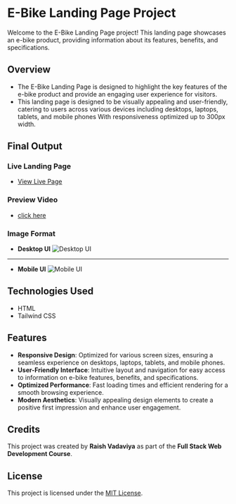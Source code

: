 # E-Bike Landing Page Project

Welcome to the E-Bike Landing Page project! This landing page showcases an e-bike product, providing information about its features, benefits, and specifications.

## Overview

- The E-Bike Landing Page is designed to highlight the key features of the e-bike product and provide an engaging user experience for visitors.
- This landing page is designed to be visually appealing and user-friendly, catering to users across various devices including desktops, laptops, tablets, and mobile phones With responsiveness optimized up to 300px width.

## Final Output

### Live Landing Page
- [View Live Page](https://e-bike-l-p.netlify.app)


### Preview Video
- [click here](https://res.cloudinary.com/deodsnio3/video/upload/v1715400518/Milestone%20Exame%20Assignment/Bike_landing_page_uahn2w.mp4)


### Image Format
- **Desktop UI**
  ![Desktop UI](https://res.cloudinary.com/deodsnio3/image/upload/v1715397126/Milestone%20Exame%20Assignment/Final_output_of_E-Scooter_landing_page_desktop_UI_st2rqb.png)

-----

- **Mobile UI**
  ![Mobile UI](https://res.cloudinary.com/deodsnio3/image/upload/v1715397120/Milestone%20Exame%20Assignment/Final_output_of_E-scooter_landing_page_mobile_UI_brjcdl.png)

  


## Technologies Used

- HTML
- Tailwind CSS



## Features

- **Responsive Design**: Optimized for various screen sizes, ensuring a seamless experience on desktops, laptops, tablets, and mobile phones.
- **User-Friendly Interface**: Intuitive layout and navigation for easy access to information on e-bike features, benefits, and specifications.
- **Optimized Performance**: Fast loading times and efficient rendering for a smooth browsing experience.
- **Modern Aesthetics**: Visually appealing design elements to create a positive first impression and enhance user engagement.


## Credits

This project was created by **Raish Vadaviya** as part of the **Full Stack Web Development Course**.

## License

This project is licensed under the [MIT License]().